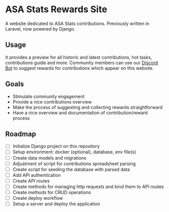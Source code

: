 # ASA Stats Rewards Site

A website dedicated to ASA Stats contributions. Previously written in Laravel, now powered by Django.

## Usage

It provides a preview for all historic and latest contributions, hot tasks, contributions guide and more. Community members can use our [Discord Bot](url) to suggest rewards for contributions which appear on this website.

## Goals

- Stimulate community engagement 
- Provide a nice contributions overview
- Make the process of suggesting and collecting rewards straightforward
- Have a nice overview and documentation of contribution/reward process

## Roadmap

- [ ] Initialize Django project on this repository
- [ ] Setup environment: docker (optional), database, env file(s)
- [ ] Create data models and migrations
- [ ] Adjustment of script for contributions spreadsheet parsing
- [ ] Create script for seeding the database with parsed data
- [ ] Add API authentication
- [ ] Create API routes
- [ ] Create methods for managing http requests and bind them to API routes
- [ ] Create methods for CRUD operations
- [ ] Create deploy workflow
- [ ] Setup a server and deploy the application
